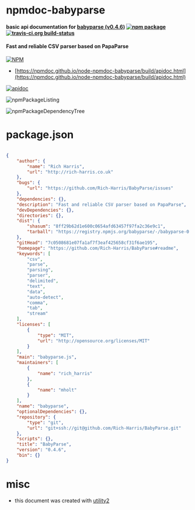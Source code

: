 # npmdoc-babyparse

#### basic api documentation for  [babyparse (v0.4.6)](https://github.com/Rich-Harris/BabyParse#readme)  [![npm package](https://img.shields.io/npm/v/npmdoc-babyparse.svg?style=flat-square)](https://www.npmjs.org/package/npmdoc-babyparse) [![travis-ci.org build-status](https://api.travis-ci.org/npmdoc/node-npmdoc-babyparse.svg)](https://travis-ci.org/npmdoc/node-npmdoc-babyparse)

#### Fast and reliable CSV parser based on PapaParse

[![NPM](https://nodei.co/npm/babyparse.png?downloads=true&downloadRank=true&stars=true)](https://www.npmjs.com/package/babyparse)

- [https://npmdoc.github.io/node-npmdoc-babyparse/build/apidoc.html](https://npmdoc.github.io/node-npmdoc-babyparse/build/apidoc.html)

[![apidoc](https://npmdoc.github.io/node-npmdoc-babyparse/build/screenCapture.buildCi.browser.%252Ftmp%252Fbuild%252Fapidoc.html.png)](https://npmdoc.github.io/node-npmdoc-babyparse/build/apidoc.html)

![npmPackageListing](https://npmdoc.github.io/node-npmdoc-babyparse/build/screenCapture.npmPackageListing.svg)

![npmPackageDependencyTree](https://npmdoc.github.io/node-npmdoc-babyparse/build/screenCapture.npmPackageDependencyTree.svg)



# package.json

```json

{
    "author": {
        "name": "Rich Harris",
        "url": "http://rich-harris.co.uk"
    },
    "bugs": {
        "url": "https://github.com/Rich-Harris/BabyParse/issues"
    },
    "dependencies": {},
    "description": "Fast and reliable CSV parser based on PapaParse",
    "devDependencies": {},
    "directories": {},
    "dist": {
        "shasum": "8ff29b62d1e600c0654afd63457f97fa2c36e9c1",
        "tarball": "https://registry.npmjs.org/babyparse/-/babyparse-0.4.6.tgz"
    },
    "gitHead": "7c0508681e07fa1af7f3eaf425658cf31f6ae195",
    "homepage": "https://github.com/Rich-Harris/BabyParse#readme",
    "keywords": [
        "csv",
        "parse",
        "parsing",
        "parser",
        "delimited",
        "text",
        "data",
        "auto-detect",
        "comma",
        "tab",
        "stream"
    ],
    "licenses": [
        {
            "type": "MIT",
            "url": "http://opensource.org/licenses/MIT"
        }
    ],
    "main": "babyparse.js",
    "maintainers": [
        {
            "name": "rich_harris"
        },
        {
            "name": "mholt"
        }
    ],
    "name": "babyparse",
    "optionalDependencies": {},
    "repository": {
        "type": "git",
        "url": "git+ssh://git@github.com/Rich-Harris/BabyParse.git"
    },
    "scripts": {},
    "title": "BabyParse",
    "version": "0.4.6",
    "bin": {}
}
```



# misc
- this document was created with [utility2](https://github.com/kaizhu256/node-utility2)

